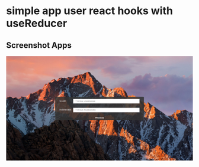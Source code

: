 # simple app user react hooks with useReducer

## Screenshot Apps

![This is a alt text.](/Images/SS_Reducer.png "This is a sample image.")

